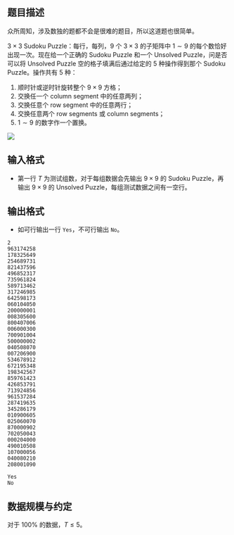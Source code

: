 ## 题目描述

众所周知，涉及数独的题都不会是很难的题目，所以这道题也很简单。

$3 \times 3$ Sudoku Puzzle：每行，每列，$9$ 个 $3\times 3$ 的子矩阵中 $1\sim 9$ 的每个数恰好出现一次。现在给一个正确的 Sudoku Puzzle 和一个 Unsolved Puzzle，问是否可以将 Unsolved Puzzle 空的格子填满后通过给定的 $5$ 种操作得到那个 Sudoku Puzzle。操作共有 $5$ 种：

1. 顺时针或逆时针旋转整个 $9\times 9$ 方格；
2. 交换任一个 column segment 中的任意两列；
3. 交换任意个 row segment 中的任意两行；
4. 交换任意两个 row segments 或 column segments；
5. $1\sim 9$ 的数字作一个置换。

![](file://pic1.jpg)

## 输入格式

- 第一行 $T$ 为测试组数，对于每组数据会先输出 $9\times 9$ 的 Sudoku Puzzle，再输出 $9\times 9$ 的 Unsolved Puzzle，每组测试数据之间有一空行。

## 输出格式

- 如可行输出一行 `Yes`，不可行输出 `No`。

```input1
2
963174258
178325649
254689731
821437596
496852317
735961824
589713462
317246985
642598173
060104050
200000001
008305600
800407006
006000300
700901004
500000002
040508070
007206900
534678912
672195348
198342567
859761423
426853791
713924856
961537284
287419635
345286179
010900605
025060070
870000902
702050043
000204000
490010508
107000056
040080210
208001090
```

```output1
Yes
No
```

## 数据规模与约定

对于 $100\%$ 的数据，$T\le 5$。

